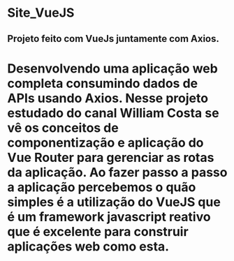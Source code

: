 # Site_VueJS

## Projeto feito com VueJs juntamente com Axios.

# Desenvolvendo uma aplicação web completa consumindo dados de APIs usando Axios. Nesse projeto estudado do canal William Costa se vê os conceitos de componentização e aplicação do Vue Router para gerenciar as rotas da aplicação. Ao fazer passo a passo a aplicação percebemos o quão simples é a utilização do VueJS que é um framework javascript reativo que é excelente para construir aplicações web como esta. 
